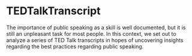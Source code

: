# TEDTalkTranscript
The importance of public speaking as a skill is well documented, but it is still an unpleasant task for most people. In this context, we set out to analyze a series of TED Talk transcripts in hopes of uncovering insights regarding the best practices regarding public speaking.  
